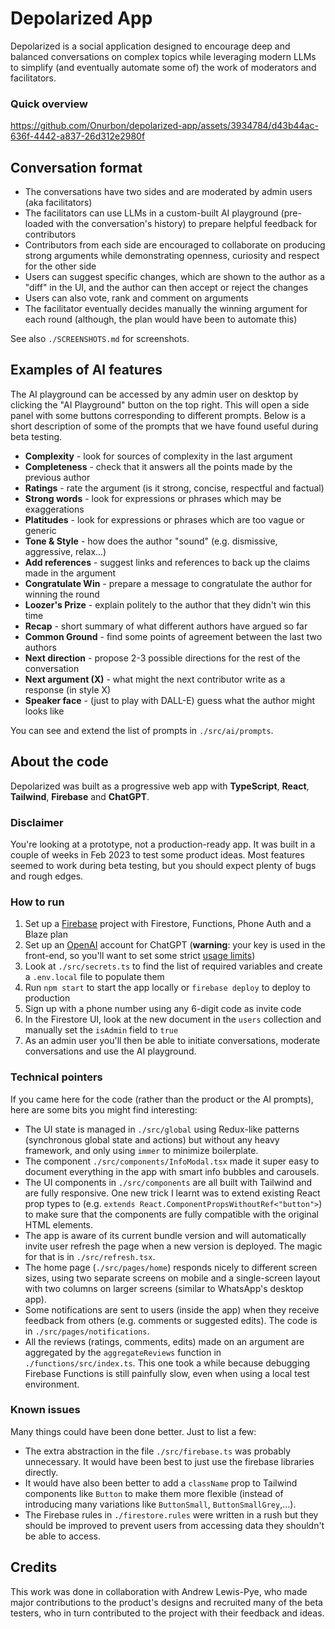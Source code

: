 # Depolarized App

Depolarized is a social application designed to encourage deep and balanced conversations on complex topics while leveraging modern LLMs to simplify (and eventually automate some of) the work of moderators and facilitators. 

### Quick overview

https://github.com/Onurbon/depolarized-app/assets/3934784/d43b44ac-636f-4442-a837-26d312e2980f

## Conversation format

- The conversations have two sides and are moderated by admin users (aka facilitators)
- The facilitators can use LLMs in a custom-built AI playground (pre-loaded with the conversation's history) to prepare helpful feedback for contributors
- Contributors from each side are encouraged to collaborate on producing strong arguments while demonstrating openness, curiosity and respect for the other side
- Users can suggest specific changes, which are shown to the author as a "diff" in the UI, and the author can then accept or reject the changes
- Users can also vote, rank and comment on arguments
- The facilitator eventually decides manually the winning argument for each round (although, the plan would have been to automate this)

See also `./SCREENSHOTS.md` for screenshots.

## Examples of AI features

The AI playground can be accessed by any admin user on desktop by clicking the "AI Playground" button on the top right. This will open a side panel with some buttons corresponding to different prompts. Below is a short description of some of the prompts that we have found useful during beta testing.

- **Complexity** - look for sources of complexity in the last argument
- **Completeness** - check that it answers all the points made by the previous author
- **Ratings** - rate the argument (is it strong, concise, respectful and factual)
- **Strong words** - look for expressions or phrases which may be exaggerations
- **Platitudes** - look for expressions or phrases which are too vague or generic
- **Tone & Style** - how does the author "sound" (e.g. dismissive, aggressive, relax...)
- **Add references** - suggest links and references to back up the claims made in the argument
- **Congratulate Win** - prepare a message to congratulate the author for winning the round
- **Loozer's Prize** - explain politely to the author that they didn't win this time
- **Recap** - short summary of what different authors have argued so far
- **Common Ground** - find some points of agreement between the last two authors
- **Next direction** - propose 2-3 possible directions for the rest of the conversation
- **Next argument (X)** - what might the next contributor write as a response (in style X)
- **Speaker face** - (just to play with DALL-E) guess what the author might looks like

You can see and extend the list of prompts in `./src/ai/prompts`.

## About the code

Depolarized was built as a progressive web app with **TypeScript**, **React**, **Tailwind**, **Firebase** and **ChatGPT**. 

### Disclaimer 

You're looking at a prototype, not a production-ready app. It was built in a couple of weeks in Feb 2023 to test some product ideas. Most features seemed to work during beta testing, but you should expect plenty of bugs and rough edges.

### How to run

1. Set up a [Firebase](https://firebase.google.com/) project with Firestore, Functions, Phone Auth and a Blaze plan
2. Set up an [OpenAI](https://platform.openai.com/) account for ChatGPT (**warning**: your key is used in the front-end, so you'll want to set some strict [usage limits](https://platform.openai.com/account/billing/limits))
3. Look at `./src/secrets.ts` to find the list of required variables and create a `.env.local` file to populate them
4. Run `npm start` to start the app locally or `firebase deploy` to deploy to production
5. Sign up with a phone number using any 6-digit code as invite code
6. In the Firestore UI, look at the new document in the `users` collection and manually set the `isAdmin` field to `true`
7. As an admin user you'll then be able to initiate conversations, moderate conversations and use the AI playground.

### Technical pointers

If you came here for the code (rather than the product or the AI prompts), here are some bits you might find interesting:

- The UI state is managed in `./src/global` using Redux-like patterns (synchronous global state and actions) but without any heavy framework, and only using `immer` to minimize boilerplate.
- The component `./src/components/InfoModal.tsx` made it super easy to document everything in the app with smart info bubbles and carousels.
- The UI components in `./src/components` are all built with Tailwind and are fully responsive. One new trick I learnt was to extend existing React prop types to (e.g. `extends React.ComponentPropsWithoutRef<"button">`) to make sure that the components are fully compatible with the original HTML elements.
- The app is aware of its current bundle version and will automatically invite user refresh the page when a new version is deployed. The magic for that is in `./src/refresh.tsx`.
- The home page (`./src/pages/home`) responds nicely to different screen sizes, using two separate screens on mobile and a single-screen layout with two columns on larger screens (similar to WhatsApp's desktop app).
- Some notifications are sent to users (inside the app) when they receive feedback from others (e.g. comments or suggested edits). The code is in `./src/pages/notifications`.
- All the reviews (ratings, comments, edits) made on an argument are aggregated by the `aggregateReviews` function in `./functions/src/index.ts`. This one took a while because debugging Firebase Functions is still painfully slow, even when using a local test environment.

### Known issues

Many things could have been done better. Just to list a few:

- The extra abstraction in the file `./src/firebase.ts` was probably unnecessary. It would have been best to just use the firebase libraries directly.
- It would have also been better to add a `className` prop to Tailwind components like `Button` to make them more flexible (instead of introducing many variations like `ButtonSmall`, `ButtonSmallGrey`,...).
- The Firebase rules in `./firestore.rules` were written in a rush but they should be improved to prevent users from accessing data they shouldn't be able to access.

## Credits

This work was done in collaboration with Andrew Lewis-Pye, who made major contributions to the product's designs and recruited many of the beta testers, who in turn contributed to the project with their feedback and ideas.
